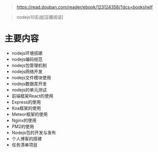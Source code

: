 > https://read.douban.com/reader/ebook/123124358/?dcs=bookshelf

> nodejs10实战[豆瓣阅读]

# 主要内容

- nodejs环境搭建
- nodejs编码规范
- nodejs包管理机制
- nodejs网络开发
- nodejs文件模块使用
- nodejs数据库开发
- nodejs的单元测试
- 前端框架React的使用
- Express的使用
- Koa框架的使用
- Meteor框架的使用
- Nginx的使用
- PM2的使用
- Nodejs包的开发与发布
- 个人博客的搭建
- 任务清单项目